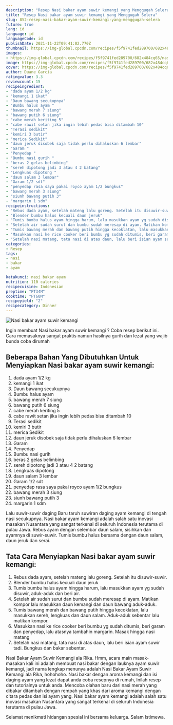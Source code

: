 ```yaml
---
description: "Resep Nasi bakar ayam suwir kemangi yang Menggugah Selera"
title: "Resep Nasi bakar ayam suwir kemangi yang Menggugah Selera"
slug: 852-resep-nasi-bakar-ayam-suwir-kemangi-yang-menggugah-selera
future: true
lang: id
language: id
languageCode: id
publishDate: 2021-11-22T09:41:02.770Z 
thumbnail: https://img-global.cpcdn.com/recipes/f5f9741fed289700/682x484cq65/nasi-bakar-ayam-suwir-kemangi-foto-resep-utama.png
images:
- https://img-global.cpcdn.com/recipes/f5f9741fed289700/682x484cq65/nasi-bakar-ayam-suwir-kemangi-foto-resep-utama.png
image: https://img-global.cpcdn.com/recipes/f5f9741fed289700/682x484cq65/nasi-bakar-ayam-suwir-kemangi-foto-resep-utama.png
cover: https://img-global.cpcdn.com/recipes/f5f9741fed289700/682x484cq65/nasi-bakar-ayam-suwir-kemangi-foto-resep-utama.png
author: Duane Garcia
ratingvalue: 3.3
reviewcount: 15
recipeingredient:
- "dada ayam 1/2 kg"
- "kemangi 1 ikat"
- "Daun bawang secukupnya"
- "Bumbu halus ayam "
- "bawang merah 7 siung"
- "bawang putih 6 siung"
- "cabe merah keriting 5"
- "cabe rawit setan jika ingin lebih pedas bisa ditambah 10"
- "Terasi sedikit"
- "kemiri 3 butir"
- "merica Sedikit"
- "daun jeruk disobek saja tidak perlu dihaluskan 6 lembar"
- "Garam "
- "Penyedap "
- "Bumbu nasi gurih "
- "beras 2 gelas belimbing"
- "sereh dipotong jadi 3 atau 4 2 batang"
- "Lengkuas dipotong "
- "daun salam 3 lembar"
- "Garam 1/2 sdt"
- "penyedap rasa saya pakai royco ayam 1/2 bungkus"
- "bawang merah 3 siung"
- "siunh bawang putih 3"
- "margarin 1 sdm"
recipeinstructions:
- "Rebus dada ayam, setelah mateng lalu goreng. Setelah itu disuwir-suwir."
- "Blender bumbu halus kecuali daun jeruk"
- "Tumis bumbu halus ayam hingga harum, lalu masukkan ayam yg sudah disuwir, aduk-aduk dan beri air."
- "Setelah air sudah surut dan bumbu sudah meresap di ayam. Matikan kompor lalu masukkan daun kemangi dan daun bawang aduk-aduk."
- "Tumis bawang merah dan bawang putih hingga kecoklatan, lalu masukkan sereh, lengkuas dan daun salam. Aduk-aduk sebentar lalu matikan kompor."
- "Masukkan nasi ke rice cooker beri bumbu yg sudah ditumis, beri garam dan penyedap, lalu atasnya tambahin margarin. Masak hingga nasi matang"
- "Setelah nasi matang, tata nasi di atas daun, lalu beri isian ayam suwir tadi. Bungkus dan bakar sebentar."
categories:
- Resep
tags:
- nasi
- bakar
- ayam

katakunci: nasi bakar ayam 
nutrition: 110 calories
recipecuisine: Indonesian
preptime: "PT34M"
cooktime: "PT60M"
recipeyield: "2"
recipecategory: Dinner
---
```



![Nasi bakar ayam suwir kemangi](https://img-global.cpcdn.com/recipes/f5f9741fed289700/682x484cq65/nasi-bakar-ayam-suwir-kemangi-foto-resep-utama.png)

Ingin membuat Nasi bakar ayam suwir kemangi ? Coba resep berikut ini. Cara memasaknya sangat praktis namun hasilnya gurih dan lezat yang wajib bunda coba dirumah

<!--inarticleads1-->

## Beberapa Bahan Yang Dibutuhkan Untuk Menyiapkan Nasi bakar ayam suwir kemangi:

1. dada ayam 1/2 kg
1. kemangi 1 ikat
1. Daun bawang secukupnya
1. Bumbu halus ayam 
1. bawang merah 7 siung
1. bawang putih 6 siung
1. cabe merah keriting 5
1. cabe rawit setan jika ingin lebih pedas bisa ditambah 10
1. Terasi sedikit
1. kemiri 3 butir
1. merica Sedikit
1. daun jeruk disobek saja tidak perlu dihaluskan 6 lembar
1. Garam 
1. Penyedap 
1. Bumbu nasi gurih 
1. beras 2 gelas belimbing
1. sereh dipotong jadi 3 atau 4 2 batang
1. Lengkuas dipotong 
1. daun salam 3 lembar
1. Garam 1/2 sdt
1. penyedap rasa saya pakai royco ayam 1/2 bungkus
1. bawang merah 3 siung
1. siunh bawang putih 3
1. margarin 1 sdm

Lalu suwir-suwir daging Baru taruh suwiran daging ayam kemangi di tengah nasi secukupnya. Nasi bakar ayam kemangi adalah salah satu inovasi masakan Nusantara yang sangat terkenal di seluruh Indonesia terutama di pulau Jawa. Rebus ayam dengan selembar daun salam, sisihkan dan ayamnya di suwir-suwir. Tumis bumbu halus bersama dengan daun salam, daun jeruk dan serai. 

<!--inarticleads2-->

## Tata Cara Menyiapkan Nasi bakar ayam suwir kemangi:

1. Rebus dada ayam, setelah mateng lalu goreng. Setelah itu disuwir-suwir.
1. Blender bumbu halus kecuali daun jeruk
1. Tumis bumbu halus ayam hingga harum, lalu masukkan ayam yg sudah disuwir, aduk-aduk dan beri air.
1. Setelah air sudah surut dan bumbu sudah meresap di ayam. Matikan kompor lalu masukkan daun kemangi dan daun bawang aduk-aduk.
1. Tumis bawang merah dan bawang putih hingga kecoklatan, lalu masukkan sereh, lengkuas dan daun salam. Aduk-aduk sebentar lalu matikan kompor.
1. Masukkan nasi ke rice cooker beri bumbu yg sudah ditumis, beri garam dan penyedap, lalu atasnya tambahin margarin. Masak hingga nasi matang
1. Setelah nasi matang, tata nasi di atas daun, lalu beri isian ayam suwir tadi. Bungkus dan bakar sebentar.


Nasi Bakar Ayam Suwir Kemangi ala Rika. Hmm, acara main masak-masakan kali ini adalah membuat nasi bakar dengan lauknya ayam suwir kemangi, jadi nama lengkap menunya adalah Nasi Bakar Ayam Suwir Kemangi ala Rika, hohohoho. Nasi bakar dengan aroma kemangi dan isi daging ayam yang lezat dapat anda coba resepnya di rumah, Inilah resep dan tutorialnya untuk anda. Mencoba olahan baru dari nasi merah yang dibakar ditambah dengan rempah yang khas dari aroma kemangi dengan citara pedas dan isi ayam yang. Nasi bakar ayam kemangi adalah salah satu inovasi masakan Nusantara yang sangat terkenal di seluruh Indonesia terutama di pulau Jawa. 

Selamat menikmati hidangan spesial ini bersama keluarga. Salam Istimewa.
